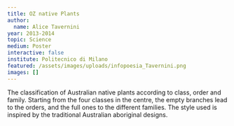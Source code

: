 ```yaml
---
title: OZ native Plants
author:
  name: Alice Tavernini
year: 2013-2014
topic: Science
medium: Poster
interactive: false
institute: Politecnico di Milano
featured: /assets/images/uploads/infopoesia_Tavernini.png
images: []
---
```

The classification of Australian native plants according to class, order and family. Starting from the four classes in the centre, the empty branches lead to the orders, and the full ones to the different families. The style used is inspired by the traditional Australian aboriginal designs.
